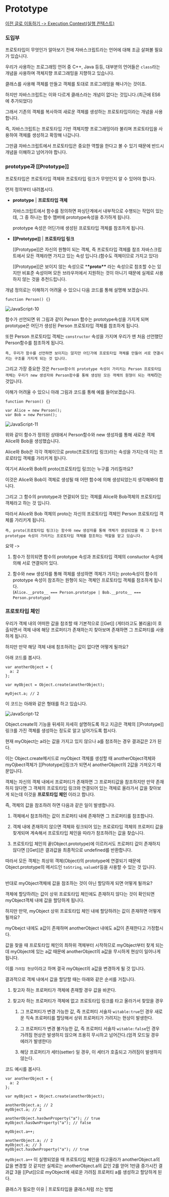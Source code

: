 # Prototype

[이전 글로 이동하기 -> Execution Context(실행 컨텍스트)](../Context/Context.md)

### 도입부

프로토타입이 무엇인가 알아보기 전에 자바스크립트라는 언어에 대해 조금 살펴볼 필요가 있습니다.<br>

우리가 사용하는 프로그래밍 언어 중 C++, Java 등등, 대부분의 언어들은 `class`라는 개념을 사용하며 객체지향 프로그래밍을 지향하고 있습니다.<br>

클래스를 사용해 객체를 만들고 객체를 토대로 프로그래밍을 해나가는 것이죠.<br>

하지만 자바스크립트는 이와 다르게 클래스라는 개념이 없다는 것입니다.(최근에 ES6에 추가되었다)<br>

그래서 기존의 객체를 복사하여 새로운 객체를 생성하는 프로토타입이라는 개념을 사용합니다.<br>

즉, 자바스크립트는 프로토타입 기반 객체지향 프로그래밍이라 불리며 프로토타입을 사용하여 객체를 생성하고 확장해 나갑니다.<br>

그만큼 자바스크립트에서 프로토타입은 중요한 역할을 한다고 볼 수 있기 때문에 반드시 개념을 이해하고 넘어가야 합니다.<br>

### prototype과 [[Prototype]]

프로토타입은 프로토타입 객체와 프로토타입 링크가 무엇인지 알 수 있어야 합니다.<br>

먼저 정의부터 내려봅시다.<br>

- **prototype** | **프로토타입 객체**

  자바스크립트에서 함수를 정의하면 파싱단계에서 내부적으로 수행되는 작업이 있는데, 그 중 하나는 함수 멤버에 prototype속성을 추가하게 됩니다.

  prototype 속성은 어딘가에 생성된 프로토타입 객체를 참조하게 됩니다.

- **[[Prototype]]** | **프로토타입 링크**

  [[Prototype]]은 자신의 원형이 되는 객체, 즉 프로토타입 객체를 참조 자바스크립트에서 모든 객체라면 가지고 있는 속성 입니다.(함수도 객체이므로 가지고 있다)

  [[Prototype]]은 보이지 않는 속성으로 \***\*proto\*\*** 라는 속성으로 참조할 수는 있지만 비표준 속성이며 모든 브라우저에서 지원하는 것이 아니기 때문에 실제로 사용하지 않는 것을 추천드립니다.

개념 정의로는 이해하기 어려울 수 있으니 다음 코드를 통해 설명해 보겠습니다.<br>

```
function Person() {}
```

![JavaScript-10](../../../Image/javascript-10.png)

함수가 선언되면 위 그림과 같이 Person 함수는 prototype속성을 가지게 되며 prototype은 어딘가 생성된 Person 프로토타입 객체를 참조하게 됩니다.<br>

또한 Person 프로토타입 객체는 `constructor` 속성을 가지며 우리가 맨 처음 선언했던 Person함수를 참조하게 됩니다.<br>

`즉, 우리가 함수를 선언하면 보이지는 않지만 어딘가에 프로토타입 객체를 만들어 서로 연결시키는 구조를 가지게 되는 것 입니다.`<br>

그리고 가장 중요한 것은 `Person함수의 prototype 속성이 가리키는 Person 프로토타입 객체는 우리가 new 생성자와 Person함수를 통해 생성된 모든 객체의 원형이 되는 객체`라는 것입니다.<br>

이해가 어려울 수 있으니 아래 그림과 코드를 통해 예를 들어보겠습니다.<br>

```
function Person() {}

var Alice = new Person();
var Bob = new Person();
```

![JavaScript-11](../../../Image/javascript-11.png)

위와 같이 함수가 정의된 상태에서 Person함수와 new 생성자를 통해 새로운 객체 Alice와 Bob을 생성했습니다.<br>

Alice와 Bob은 각각 객체이므로 proto(프로토타입 링크)라는 속성을 가지는데 이는 프로로타입 객체를 가리키게 됩니다.<br>

여기서 Alice와 Bob의 proto(프로토타입 링크)는 누구를 가리킬까요?

이것은 Alice와 Bob이 객체로 생성될 때 어떤 함수에 의해 생성되었는지 생각해봐야 합니다.<br>

그리고 그 함수의 prototype과 연결되어 있는 객체를 Alice와 Bob객체의 프로토타입 객체라고 하는 것 입니다.<br>

따라서 Alice와 Bob 객체의 proto는 자신의 프로토타입 객체인 Person 프로토타입 객체를 가리키게 됩니다.<br>

`즉, proto(프로토타입 링크)는 함수와 new 생성자를 통해 객체가 생성되었을 때 그 함수의 prototype 속성이 가리키는 프로토타입 객체를 참조하는 역할을 맡고 있습니다.`<br>

요약 ->

1. 함수가 정의되면 함수의 prototype 속성과 프로토타입 객체의 constuctor 속성에 의해 서로 연결되어 있다.

2. 함수와 new 생성자를 통해 객체를 생성하면 객체가 가지는 proto속성이 함수의 prototype 속성이 참조하는 원형이 되는 객체인 프로토타입 객체를 참조하게 됩니다.<br>
   (`Alice.__proto__ === Person.prototype | Bob.__proto__ === Person.prototype`)

### 프로토타입 체인

우리가 객체 내의 어떠한 값을 참조할 때 기본적으로 [[Get]] (게터라고도 불리움)이 호출되면서 객체 내에 해당 프로퍼티가 존재하는지 찾아보며 존재하면 그 프로퍼티를 사용하게 됩니다.<br>

하지만 만약 해당 객체 내에 참조하려는 값이 없다면 어떻게 될까요?<br>

아래 코드를 봅시다.<br>

```
var anotherObject = {
  a: 2
};

var myObject = Object.create(anotherObject);

myOject.a; // 2
```

이 코드는 아래와 같은 형태를 하고 있습니다.<br>

![JavaScript-12](../../../Image/javascript-12.png)

Object.create의 기능을 뒤세히 자세히 설명하도록 하고 지금은 객체의 [[Prototype]]링크를 가진 객체를 생성하는 정도로 알고 넘어가도록 합시다.<br>

현재 myObject는 a라는 값을 가지고 있지 않으나 a를 참조하는 경우 결과값은 2가 된다.<br>

이는 Object.create메서드로 myObject 객체를 생성할 때 anotherObject객체와 myOjbect객체가 [[Prototype]]링크가 되면서 anotherObject의 2값을 가져오기 때문입니다.<br>

객체는 자신의 객체 내에서 프로퍼티가 존재하면 그 프로퍼티값을 참조하지만 만약 존재하지 않다면 그 객체의 프로토타입 링크와 연결되어 있는 객체로 올라가서 값을 찾아보게 되는데 이것을 **프로토타입 체인** 이라고 합니다.<br>

즉, 객체의 값을 참조하려 하면 다음과 같은 일이 발생합니다.<br>

1. 객체에서 참조하려는 값이 프로퍼티 내에 존재하면 그 프로퍼티를 참조합니다.

2. 객체 내에 존재하지 않으면 객체와 링크되어 있는 프로로타입 객체의 프로퍼티 값을 찾게되며 계속해서 프로토타입 체인을 따라가 참조하려는 값을 찾습니다.

3. 프로토타입 체인의 끝(Object.prototype)에 이르러서도 프로퍼티 값이 존재하지 않다면 [[Get]]은 결과값을 최종적으로 undefined를 반환합니다.

따라서 모든 객체는 최상위 객체(Object)의 prototype에 연결되기 때문에 Object.prototype의 메서드인 `toString`, `valueOf`등을 사용할 수 있는 것 입니다.<br><br>

반대로 myObject객체에 값을 참조하는 것이 아닌 할당하게 되면 어떻게 될까요?<br>

객체에 할당하려는 값이 상위 프로토타입 체인에도 존재하지 않다는 것이 확인되면 myObject객체 내에 값을 할당하게 됩니다.<br>

하지만 만약, myObject 상위 프로토타입 체인 내에 할당하려는 값이 존재하면 어떻게 될까요?<br>

myObejct 내에도 a값이 존재하며 anotherObject 내에도 a값이 존재한다고 가정합시다.<br>

값을 찾을 때 프로토타입 체인의 최하위 객체부터 시작하므로 myObject부터 찾게 되는데 myObject에 있는 a값 때문에 anotherObject의 a값을 무시하게 현상이 일어나게 됩니다.<br>

이를 `가려짐 현상`이라고 하며 결국 myObject의 a값을 변경하게 될 것 입니다.<br>

결과적으로 객체 내에서 값을 할당할 때는 아래와 같은 순서를 거칩니다.<br>

1. 찾고자 하는 프로퍼티가 객체에 존재할 경우 값을 바꾼다.

2. 찾고자 하는 프로퍼티가 객체에 없고 프로토타입 링크를 타고 올라가서 찾았을 경우

   1. 그 프로퍼티가 변경 가능한 값, 즉 프로퍼티 서술자 `witable:true`인 경우 새로운 직속 프로퍼티를 할당해서 상위 프로퍼티가 가려지는 현상이 발생한다.

   2. 그 프로퍼티가 변경 불가능한 값, 즉 프로퍼티 서술자 `witable:false`인 경우 가려짐 현상은 발생하지 않으며 조용히 무시하고 넘어간다.(엄격 모드일 경우 에러가 발생한다)

   3. 해당 프로퍼티가 세터(setter) 일 경우, 이 세터가 호출되고 가려짐이 발생하지 않는다.

코드 예시를 봅시다.<br>

```
var anotherObject = {
  a: 2
};

var myObject = Object.create(anotherObject);

anotherObject.a; // 2
myObject.a; // 2

anotherObject.hasOwnProperty("a"); // true
myObject.hasOwnProperty("a"); // false

myObject.a++;

anotherObject.a; // 2
myObject.a; // 3
myObject.hasOwnProperty("a"); // true
```

`myObject.a++` 이 실행되었을 때 프로토타입 체인을 타고올라가 anotherObject.a의 값을 변경할 것 같지만 실제로는 anotherObject.a의 값인 2를 얻어 1만큼 증가시킨 결과값 3을 [[Put]]으로 myObject에 새로운 가려짐 프로퍼티 a를 생성하고 할당하게 된다.<br>

클래스가 필요한 이유 | 프로토타입을 클래스처럼 쓰는 방법
